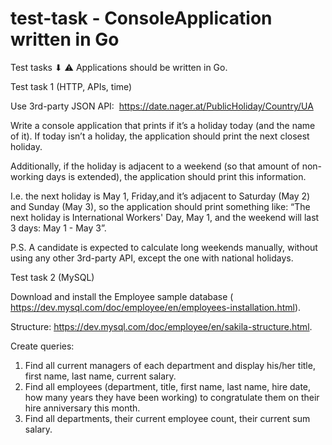 # test-task - ConsoleApplication written in Go

Test tasks ⬇
⚠ Аpplications should be written in Go.

Test task 1 (HTTP, APIs, time)

Use 3rd-party JSON API: ​ https://date.nager.at/PublicHoliday/Country/UA

Write a console application that prints if it’s a holiday today (and the name of it). If today isn’t a
holiday, the application should print the next closest holiday.

Additionally, if the holiday is adjacent to a weekend (so that amount of non-working days is extended), the application should print this information. 

I.e. the next holiday is May 1, Friday,and it’s adjacent to Saturday (May 2) and Sunday (May 3), so the application should print something like: “The next holiday is International Workers' Day, May 1, and the weekend will last 3 days: May 1 - May 3”.

P.S.​ A candidate is expected to calculate long weekends manually, without using any other
3rd-party API, except the one with national holidays.

Test task 2 (MySQL)

Download and install the Employee sample database
(​https://dev.mysql.com/doc/employee/en/employees-installation.html​).

Structure: ​https://dev.mysql.com/doc/employee/en/sakila-structure.html​ .

Create queries:
1) Find all current managers of each department and display his/her title, first name, last
name, current salary.
2) Find all employees (department, title, first name, last name, hire date, how many years
they have been working) to congratulate them on their hire anniversary this month.
3) Find all departments, their current employee count, their current sum salary.

